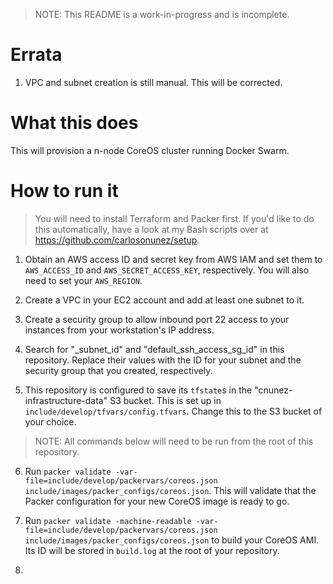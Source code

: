 > NOTE: This README is a work-in-progress and is incomplete.

Errata
======
1. VPC and subnet creation is still manual. This will be corrected.

What this does
==============
This will provision a n-node CoreOS cluster running Docker Swarm.

How to run it
==============

> You will need to install Terraform and Packer first. If you'd like to do this automatically, have a look at my Bash scripts over at https://github.com/carlosonunez/setup.

1. Obtain an AWS access ID and secret key from AWS IAM and set them to `AWS_ACCESS_ID` and `AWS_SECRET_ACCESS_KEY`, respectively. You will also need to set your `AWS_REGION`.

2. Create a VPC in your EC2 account and add at least one subnet to it.

3. Create a security group to allow inbound port 22 access to your instances from your workstation's IP address.

4. Search for "_subnet_id" and "default_ssh_access_sg_id" in this repository. Replace their values with the ID for your subnet and the security group that you created, respectively.

5. This repository is configured to save its `tfstate`s in the "cnunez-infrastructure-data" S3 bucket. This is set up in `include/develop/tfvars/config.tfvars`. Change this to the S3 bucket of your choice.

> NOTE: All commands below will need to be run from the root of this repository.

6. Run `packer validate -var-file=include/develop/packervars/coreos.json include/images/packer_configs/coreos.json`. This will validate that the Packer configuration for your new CoreOS image is ready to go.

7. Run `packer validate -machine-readable -var-file=include/develop/packervars/coreos.json include/images/packer_configs/coreos.json` to build your CoreOS AMI. Its ID will be stored in `build.log` at the root of your repository.

8.  
